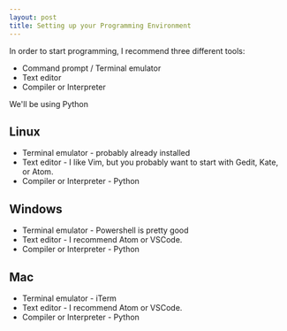 ```yaml
---
layout: post
title: Setting up your Programming Environment
---
```


In order to start programming, I recommend three different tools:

* Command prompt / Terminal emulator
* Text editor
* Compiler or Interpreter

We'll be using Python

## Linux

* Terminal emulator - probably already installed
* Text editor - I like Vim, but you probably want to start with Gedit, Kate, or Atom.
* Compiler or Interpreter - Python

## Windows

* Terminal emulator - Powershell is pretty good
* Text editor - I recommend Atom or VSCode.
* Compiler or Interpreter - Python

## Mac

* Terminal emulator - iTerm
* Text editor - I recommend Atom or VSCode.
* Compiler or Interpreter - Python


